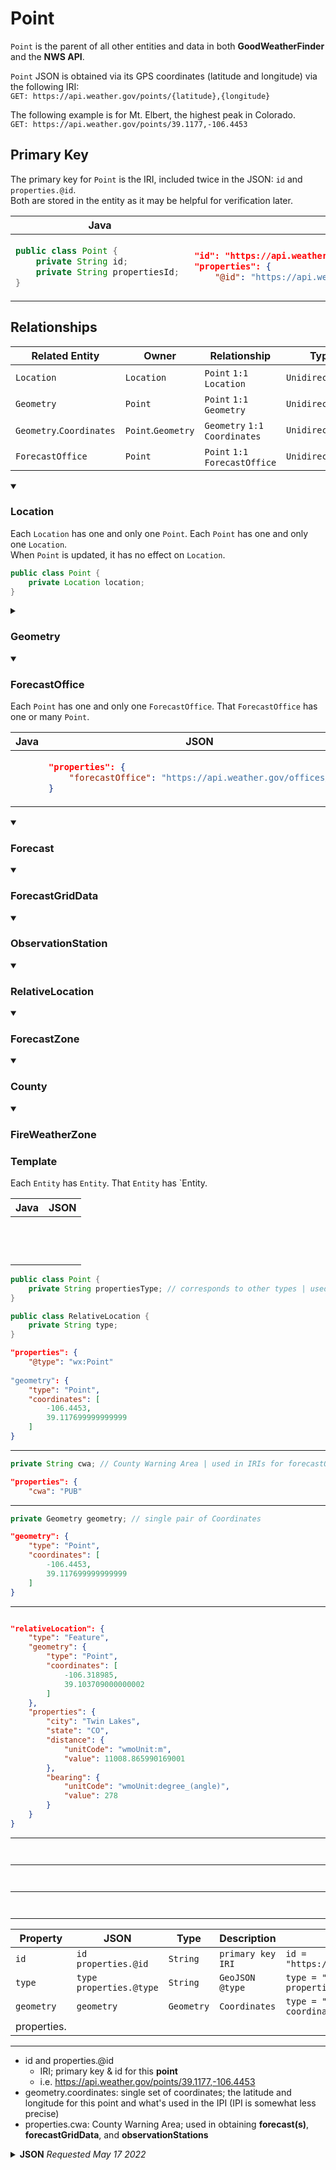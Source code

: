 # Point

`Point` is the parent of all other entities and data in both **GoodWeatherFinder** and the **NWS API**. 

`Point` JSON is obtained via its GPS coordinates (latitude and longitude) via the following IRI:<br>
`GET: https://api.weather.gov/points/{latitude},{longitude}`

The following example is for Mt. Elbert, the highest peak in Colorado.<br>
`GET: https://api.weather.gov/points/39.1177,-106.4453`

## Primary Key
The primary key for `Point` is the IRI, included twice in the JSON: `id` and `properties.@id`.  
Both are stored in the entity as it may be helpful for verification later.

<table>
<thead><tr>
<th>Java</th>
<th>JSON</th>
</thead></tr>
<tbody>
<tr>
<td>

```java
public class Point {
	private String id; 
	private String propertiesId; 
}
```
</td>
<td>

```json
"id": "https://api.weather.gov/points/39.1177,-106.4453",
"properties": {
    "@id": "https://api.weather.gov/points/39.1177,-106.4453"
```
</td>
</tr>
</tbody>
</table>

## Relationships

| Related Entity | Owner | Relationship | Type |
| --- | --- | --- | -- |
| `Location` | `Location` | `Point` `1:1` `Location` | `Unidirectional` |
| `Geometry` | `Point` | `Point` `1:1` `Geometry` | `Unidirectional` |
| `Geometry`.`Coordinates` | `Point`.`Geometry` | `Geometry` `1:1` `Coordinates` | `Unidirectional` |
| `ForecastOffice` | `Point` | `Point` `1:1` `ForecastOffice` | `Unidirectional` |




<details open>
<summary><h3>Location</h3></summary>

Each `Location` has one and only one `Point`. Each `Point` has one and only one `Location`.  
When `Point` is updated, it has no effect on `Location`.

```java
public class Point {
	private Location location;
}
```

</details>

<details>
<summary><h3>Geometry</h3></summary>

Each `Point` has at most one `Geometry`. That `Geometry` is unique to `Point`.  
When `Point` is updated, that `Geometry` is also updated.

The `Geometry` belonging to `Point` has at most one `Coordinates`.  
When `Geometry` is updated, `Coordinates` is also updated.
When `Point` is updated, `Geometry` is also updated.

<table>
<thead><tr>
<th>Java</th>
<th>JSON</th>
</thead></tr>
<tbody>
<tr>
<td>

```java
public class Point {
	private Geometry geometry;
}
```
```java
public class Geometry {
	private String type;
	private List<Coordinate> coordinateList;
}
```
```java
public class Coordinates {
	private double latitude;
	private double longitude;
}
```

</td>
<td>

```json
"geometry": {
    "type": "Point",
    "coordinates": [
        -106.4453,
        39.117699999999999
    ]
}
```

</td>
</tr>
</tbody>
</table>

<details>
<summary>Click to show map of <code>Geometry</code> GeoJSON</summary>

```geojson
{
    "type": "Point",
    "coordinates": [
        -106.4453,
        39.117699999999999
    ]
}
```

</details>
</details>
<details open>
<summary><h3>ForecastOffice</h3></summary>

Each `Point` has one and only one `ForecastOffice`.  That `ForecastOffice` has one or many `Point`.

<table>
<thead><tr>
<th>Java</th>
<th>JSON</th>
</thead></tr>
<tbody>
<tr>
<td>

```java

```

</td>
<td>

```json
"properties": {
	"forecastOffice": "https://api.weather.gov/offices/PUB"
}
```

</td>
</tr>
</tbody>
</table>

</details>
<details open>
<summary><h3>Forecast</h3></summary>


</details>
<details open>
<summary><h3>ForecastGridData</h3></summary>


</details>
<details open>
<summary><h3>ObservationStation</h3></summary>


</details>
<details open>
<summary><h3>RelativeLocation</h3></summary>


</details>
<details open>
<summary><h3>ForecastZone</h3></summary>


</details>
<details open>
<summary><h3>County</h3></summary>


</details>
<details open>
<summary><h3>FireWeatherZone</h3></summary>


</details>

### Template

Each `Entity` has `Entity`. That `Entity` has `Entity.

<table>
<thead><tr>
<th>Java</th>
<th>JSON</th>
</thead></tr>
<tbody>
<tr>
<td>

```java

```
</td>
</tr>
<tr>
<td>

```json

```
</td>
</tr>
</tbody>
</table>









```java
public class Point {
	private String propertiesType; // corresponds to other types | used for verification later | i.e. wx:Point
}

public class RelativeLocation {
	private String type;
}
```


```json
"properties": {
	"@type": "wx:Point"
	
"geometry": {
    "type": "Point",
    "coordinates": [
        -106.4453,
        39.117699999999999
    ]
}
```
<hr>

```java
private String cwa; // County Warning Area | used in IRIs for forecastOffice, forecast, forecastGridData, observationStation
```

```json
"properties": {
	"cwa": "PUB"
```
<hr>

```java
private Geometry geometry; // single pair of Coordinates
```

```json
"geometry": {
    "type": "Point",
    "coordinates": [
        -106.4453,
        39.117699999999999
    ]
}
```
<hr>

```java

```

```json
"relativeLocation": {
    "type": "Feature",
    "geometry": {
        "type": "Point",
        "coordinates": [
            -106.318985,
            39.103709000000002
        ]
    },
    "properties": {
        "city": "Twin Lakes",
        "state": "CO",
        "distance": {
            "unitCode": "wmoUnit:m",
            "value": 11008.865990169001
        },
        "bearing": {
            "unitCode": "wmoUnit:degree_(angle)",
            "value": 278
        }
    }
}
```
<hr>

```java

```

```json

```
<hr>

```java

```

```json

```
<hr>

```java

```

```json

```
<hr>

| Property | JSON | Type | Description | Example |
| --- | --- | --- | --- | --- |
| `id` | `id`<br>`properties.@id` | `String` | `primary key`<br>`IRI` | `id = "https://api.weather.gov/points/39.1177,-106.4453";` |
| `type` | `type`<br>`properties.@type` | `String` | `GeoJSON @type` | `type = "Feature";`<br>`properties.@type = "wx:Point"` |
| `geometry` | `geometry` | `Geometry` | `Coordinates`  | `type = "Point";`<br>`coordinates = [-106.4453,39.117699999999999];` |
| properties.
<hr>

- id and properties.@id
	- IRI; primary key & id for this **point**
	- i.e. https://api.weather.gov/points/39.1177,-106.4453
- geometry.coordinates: single set of coordinates; the latitude and longitude for this point and what's used in the IPI (IPI is somewhat less precise)
- properties.cwa: County Warning Area; used in obtaining **forecast(s)**, **forecastGridData**, and **observationStations**

<details><summary><b>JSON</b> <i>Requested May 17 2022</i></summary>

```json
{
    "@context": [
        "https://geojson.org/geojson-ld/geojson-context.jsonld",
        {
            "@version": "1.1",
            "wx": "https://api.weather.gov/ontology#",
            "s": "https://schema.org/",
            "geo": "http://www.opengis.net/ont/geosparql#",
            "unit": "http://codes.wmo.int/common/unit/",
            "@vocab": "https://api.weather.gov/ontology#",
            "geometry": {
                "@id": "s:GeoCoordinates",
                "@type": "geo:wktLiteral"
            },
            "city": "s:addressLocality",
            "state": "s:addressRegion",
            "distance": {
                "@id": "s:Distance",
                "@type": "s:QuantitativeValue"
            },
            "bearing": {
                "@type": "s:QuantitativeValue"
            },
            "value": {
                "@id": "s:value"
            },
            "unitCode": {
                "@id": "s:unitCode",
                "@type": "@id"
            },
            "forecastOffice": {
                "@type": "@id"
            },
            "forecastGridData": {
                "@type": "@id"
            },
            "publicZone": {
                "@type": "@id"
            },
            "county": {
                "@type": "@id"
            }
        }
    ],
    "id": "https://api.weather.gov/points/39.1177,-106.4453",
    "type": "Feature",
    "geometry": {
        "type": "Point",
        "coordinates": [
            -106.4453,
            39.117699999999999
        ]
    },
    "properties": {
        "@id": "https://api.weather.gov/points/39.1177,-106.4453",
        "@type": "wx:Point",
        "cwa": "PUB",
        "forecastOffice": "https://api.weather.gov/offices/PUB",
        "gridId": "PUB",
        "gridX": 33,
        "gridY": 107,
        "forecast": "https://api.weather.gov/gridpoints/PUB/33,107/forecast",
        "forecastHourly": "https://api.weather.gov/gridpoints/PUB/33,107/forecast/hourly",
        "forecastGridData": "https://api.weather.gov/gridpoints/PUB/33,107",
        "observationStations": "https://api.weather.gov/gridpoints/PUB/33,107/stations",
        "relativeLocation": {
            "type": "Feature",
            "geometry": {
                "type": "Point",
                "coordinates": [
                    -106.318985,
                    39.103709000000002
                ]
            },
            "properties": {
                "city": "Twin Lakes",
                "state": "CO",
                "distance": {
                    "unitCode": "wmoUnit:m",
                    "value": 11008.865990169001
                },
                "bearing": {
                    "unitCode": "wmoUnit:degree_(angle)",
                    "value": 278
                }
            }
        },
        "forecastZone": "https://api.weather.gov/zones/forecast/COZ060",
        "county": "https://api.weather.gov/zones/county/COC065",
        "fireWeatherZone": "https://api.weather.gov/zones/fire/COZ220",
        "timeZone": "America/Denver",
        "radarStation": "KGJX"
    }
}
```
</details>